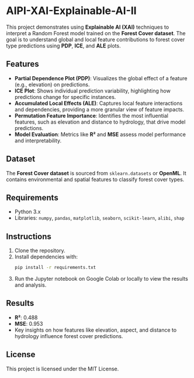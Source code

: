 # AIPI-XAI-Explainable-AI-II

This project demonstrates using **Explainable AI (XAI)** techniques to interpret a Random Forest model trained on the **Forest Cover dataset**. The goal is to understand global and local feature contributions to forest cover type predictions using **PDP**, **ICE**, and **ALE** plots.

## Features
- **Partial Dependence Plot (PDP)**: Visualizes the global effect of a feature (e.g., elevation) on predictions.
- **ICE Plot**: Shows individual prediction variability, highlighting how predictions change for specific instances.
- **Accumulated Local Effects (ALE)**: Captures local feature interactions and dependencies, providing a more granular view of feature impacts.
- **Permutation Feature Importance**: Identifies the most influential features, such as elevation and distance to hydrology, that drive model predictions.
- **Model Evaluation**: Metrics like **R²** and **MSE** assess model performance and interpretability.

## Dataset
The **Forest Cover dataset** is sourced from `sklearn.datasets` or **OpenML**. It contains environmental and spatial features to classify forest cover types.

## Requirements
- Python 3.x
- Libraries: `numpy`, `pandas`, `matplotlib`, `seaborn`, `scikit-learn`, `alibi`, `shap`

## Instructions
1. Clone the repository.
2. Install dependencies with:
   ```bash
   pip install -r requirements.txt
   ```
3. Run the Jupyter notebook on Google Colab or locally to view the results and analysis.

## Results
- **R²**: 0.488
- **MSE**: 0.953
- Key insights on how features like elevation, aspect, and distance to hydrology influence forest cover predictions.

## License
This project is licensed under the MIT License.
